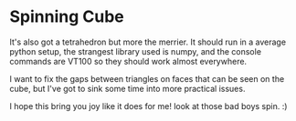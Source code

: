 # Spinning Cube

It's also got a tetrahedron but more the merrier.
It should run in a average python setup, the strangest
library used is numpy, and the console commands are 
VT100 so they should work almost everywhere.

I want to fix the gaps between triangles on
faces that can be seen on the cube, but I've got to 
sink some time into more practical issues.

I hope this bring you joy like it does for me! look at
those bad boys spin. :)
